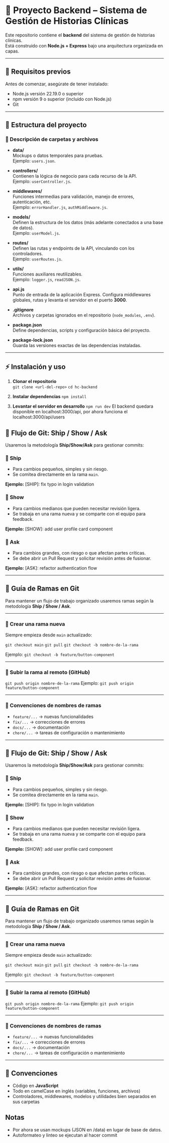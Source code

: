 # 📌 Proyecto Backend – Sistema de Gestión de Historias Clínicas

Este repositorio contiene el **backend** del sistema de gestión de historias clínicas.  
Está construido con **Node.js + Express** bajo una arquitectura organizada en capas.

---

## 🚀 Requisitos previos

Antes de comenzar, asegúrate de tener instalado:

- Node.js versión 22.19.0 o superior
- npm versión 9 o superior (incluido con Node.js)
- Git

---

## 📂 Estructura del proyecto

### 📁 Descripción de carpetas y archivos

- **data/**  
  Mockups o datos temporales para pruebas.  
  Ejemplo: `users.json`.

- **controllers/**  
  Contienen la lógica de negocio para cada recurso de la API.  
  Ejemplo: `userController.js`.

- **middlewares/**  
  Funciones intermedias para validación, manejo de errores, autenticación, etc.  
  Ejemplo: `errorHandler.js`, `authMiddleware.js`.

- **models/**  
  Definen la estructura de los datos (más adelante conectados a una base de datos).  
  Ejemplo: `userModel.js`.

- **routes/**  
  Definen las rutas y endpoints de la API, vinculando con los controladores.  
  Ejemplo: `userRoutes.js`.

- **utils/**  
  Funciones auxiliares reutilizables.  
  Ejemplo: `logger.js`, `readJSON.js`.

- **api.js**  
  Punto de entrada de la aplicación Express. Configura middlewares globales, rutas y levanta el servidor en el puerto **3000**.

- **.gitignore**  
  Archivos y carpetas ignorados en el repositorio (`node_modules`, `.env`).

- **package.json**  
  Define dependencias, scripts y configuración básica del proyecto.

- **package-lock.json**  
  Guarda las versiones exactas de las dependencias instaladas.

---

## ⚡ Instalación y uso

1. **Clonar el repositorio**  
   `git clone <url-del-repo>`
   `cd hc-backend`

2. **Instalar dependencias**
   `npm install`

3. **Levantar el servidor en desarrollo**
   `npm run dev`
   El backend quedara disponible en localhost:3000/api, por ahora funciona el localhost:3000/api/users

## 📌 Flujo de Git: Ship / Show / Ask

Usaremos la metodología **Ship/Show/Ask** para gestionar commits:

### 🔹 Ship

- Para cambios pequeños, simples y sin riesgo.
- Se comitea directamente en la rama `main`.

**Ejemplo:**
[SHIP]: fix typo in login validation

### 🔹 Show

- Para cambios medianos que pueden necesitar revisión ligera.
- Se trabaja en una rama nueva y se comparte con el equipo para feedback.

**Ejemplo:**
[SHOW]: add user profile card component

### 🔹 Ask

- Para cambios grandes, con riesgo o que afectan partes críticas.
- Se debe abrir un Pull Request y solicitar revisión antes de fusionar.

**Ejemplo:**
[ASK]: refactor authentication flow

---

## 🌱 Guía de Ramas en Git

Para mantener un flujo de trabajo organizado usaremos ramas según la metodología **Ship / Show / Ask**.

---

### 🔹 Crear una rama nueva

Siempre empieza desde `main` actualizado:

`git checkout main`
`git pull`
`git checkout -b nombre-de-la-rama`

Ejemplo: `git checkout -b feature/button-component`

---

### 🔹 Subir la rama al remoto (GitHub)

`git push origin nombre-de-la-rama`
Ejemplo: `git push origin feature/button-component`

---

### 📌 Convenciones de nombres de ramas

- `feature/...` → nuevas funcionalidades
- `fix/...` → correcciones de errores
- `docs/...` → documentación
- `chore/...` → tareas de configuración o mantenimiento

---

## 📌 Flujo de Git: Ship / Show / Ask

Usaremos la metodología **Ship/Show/Ask** para gestionar commits:

### 🔹 Ship

- Para cambios pequeños, simples y sin riesgo.
- Se comitea directamente en la rama `main`.

**Ejemplo:**
[SHIP]: fix typo in login validation

### 🔹 Show

- Para cambios medianos que pueden necesitar revisión ligera.
- Se trabaja en una rama nueva y se comparte con el equipo para feedback.

**Ejemplo:**
[SHOW]: add user profile card component

### 🔹 Ask

- Para cambios grandes, con riesgo o que afectan partes críticas.
- Se debe abrir un Pull Request y solicitar revisión antes de fusionar.

**Ejemplo:**
[ASK]: refactor authentication flow

---

## 🌱 Guía de Ramas en Git

Para mantener un flujo de trabajo organizado usaremos ramas según la metodología **Ship / Show / Ask**.

---

### 🔹 Crear una rama nueva

Siempre empieza desde `main` actualizado:

`git checkout main`
`git pull`
`git checkout -b nombre-de-la-rama`

Ejemplo: `git checkout -b feature/button-component`

---

### 🔹 Subir la rama al remoto (GitHub)

`git push origin nombre-de-la-rama`
Ejemplo: `git push origin feature/button-component`

---

### 📌 Convenciones de nombres de ramas

- `feature/...` → nuevas funcionalidades
- `fix/...` → correcciones de errores
- `docs/...` → documentación
- `chore/...` → tareas de configuración o mantenimiento

---

## 📖 Convenciones

- Código en **JavaScript**
- Todo en camelCase en inglés (variables, funciones, archivos)
- Controladores, middlewares, modelos y utilidades bien separados en sus carpetas

## Notas

- Por ahora se usan mockups (JSON en /data) en lugar de base de datos.
- Autoformateo y linteo se ejecutan al hacer commit

